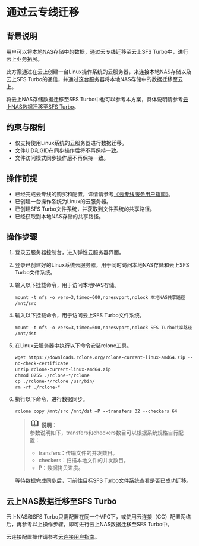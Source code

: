 # 通过云专线迁移<a name="ZH-CN_TOPIC_0187507111"></a>

## 背景说明<a name="section0811310113717"></a>

用户可以将本地NAS存储中的数据，通过云专线迁移至云上SFS Turbo中，进行云上业务拓展。

此方案通过在云上创建一台Linux操作系统的云服务器，来连接本地NAS存储以及云上SFS Turbo的通信，并通过这台服务器将本地NAS存储中的数据迁移至云上。

将云上NAS存储数据迁移至SFS Turbo中也可以参考本方案，具体说明请参考[云上NAS数据迁移至SFS Turbo](#section1305831257)。

## 约束与限制<a name="section196861653151717"></a>

-   仅支持使用Linux系统的云服务器进行数据迁移。
-   文件UID和GID在同步操作后将不再保持一致。
-   文件访问模式同步操作后不再保持一致。

## 操作前提<a name="section1689695774314"></a>

-   已经完成云专线的购买和配置，详情请参考[《云专线服务用户指南》](https://support.huaweicloud.com/qs-dc/zh-cn_topic_0145790541.html)。
-   已创建一台操作系统为Linux的云服务器。
-   已创建SFS Turbo文件系统，并获取到文件系统的共享路径。
-   已经获取到本地NAS存储的共享路径。

## 操作步骤<a name="section1987621421114"></a>

1.  登录云服务器控制台，进入弹性云服务器界面。
2.  登录已创建好的Linux系统云服务器，用于同时访问本地NAS存储和云上SFS Turbo文件系统。
3.  输入以下挂载命令，用于访问本地NAS存储。

    ```
    mount -t nfs -o vers=3,timeo=600,noresvport,nolock 本地NAS共享路径 /mnt/src
    ```

4.  输入以下挂载命令，用于访问云上SFS Turbo文件系统。

    ```
    mount -t nfs -o vers=3,timeo=600,noresvport,nolock SFS Turbo共享路径 /mnt/dst 
    ```

5.  在Linux云服务器中执行以下命令安装rclone工具。

    ```
    wget https://downloads.rclone.org/rclone-current-linux-amd64.zip --no-check-certificate
    unzip rclone-current-linux-amd64.zip
    chmod 0755 ./rclone-*/rclone
    cp ./rclone-*/rclone /usr/bin/
    rm -rf ./rclone-*
    ```

6.  执行以下命令，进行数据同步。

    ```
    rclone copy /mnt/src /mnt/dst –P --transfers 32 --checkers 64
    ```

    >![](public_sys-resources/icon-note.gif) **说明：**   
    >参数说明如下，transfers和checkers数目可以根据系统规格自行配置：  
    >-   transfers：传输文件的并发数目。  
    >-   checkers：扫描本地文件的并发数目。  
    >-   P：数据拷贝进度。  

    等待数据完成同步后，可前往目标SFS Turbo文件系统查看是否已成功迁移。


## 云上NAS数据迁移至SFS Turbo<a name="section1305831257"></a>

云上NAS和SFS Turbo只需配置在同一个VPC下，或使用云连接（CC）配置网络后，再参考以上操作步骤，即可进行云上NAS数据迁移至SFS Turbo中。

云连接配置操作请参考[云连接用户指南](https://support.huaweicloud.com/qs-cc/zh-cn_cc03.html)。

